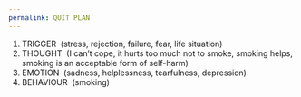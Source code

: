 ```yaml
---
permalink: QUIT PLAN
---
```

1. TRIGGER  (stress, rejection, failure, fear, life situation)
2. THOUGHT  (I can’t cope, it hurts too much not to smoke, smoking helps, smoking is an acceptable form of self-harm)
3. EMOTION  (sadness, helplessness, tearfulness, depression)
4. BEHAVIOUR  (smoking)